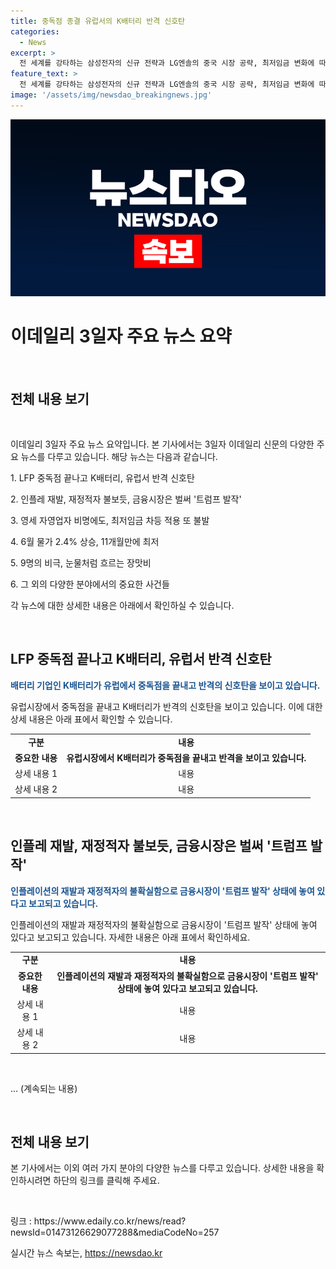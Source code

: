 ```yaml
---
title: 중독점 종결 유럽서의 K배터리 반격 신호탄
categories:
  - News
excerpt: >
  전 세계를 강타하는 삼성전자의 신규 전략과 LG엔솔의 중국 시장 공략, 최저임금 변화에 따른 영세 자영업자의 고민, 인플레이션과 재정적자의 영향 등 3일자 이데일리 신문은 경제와 사회의 다양한 이슈를 소개하고 있다. 증시, 부동산, 건강, 엔터테인먼트 등 각 분야의 뉴스들도 다루고 있다.
feature_text: >
  전 세계를 강타하는 삼성전자의 신규 전략과 LG엔솔의 중국 시장 공략, 최저임금 변화에 따른 영세 자영업자의 고민, 인플레이션과 재정적자의 영향 등 3일자 이데일리 신문은 경제와 사회의 다양한 이슈를 소개하고 있다. 증시, 부동산, 건강, 엔터테인먼트 등 각 분야의 뉴스들도 다루고 있다.
image: '/assets/img/newsdao_breakingnews.jpg'
---
```


<p><img src="/assets/img/newsdao_breakingnews.jpg" alt="ontimetimes 속보" /></p>

<h1 data-ke-size="size28">이데일리 3일자 주요 뉴스 요약</h1>

<p data-ke-size="size16">&nbsp;</p>

<h2 data-ke-size="size26">전체 내용 보기</h2>

<p data-ke-size="size16">&nbsp;</p>

<p>이데일리 3일자 주요 뉴스 요약입니다. 본 기사에서는 3일자 이데일리 신문의 다양한 주요 뉴스를 다루고 있습니다. 해당 뉴스는 다음과 같습니다.</p>

<p>1. LFP 중독점 끝나고 K배터리, 유럽서 반격 신호탄</p>

<p>2. 인플레 재발, 재정적자 불보듯, 금융시장은 벌써 '트럼프 발작'</p>

<p>3. 영세 자영업자 비명에도, 최저임금 차등 적용 또 불발</p>

<p>4. 6월 물가 2.4% 상승, 11개월만에 최저</p>

<p>5. 9명의 비극, 눈물처럼 흐르는 장맛비</p>

<p>6. 그 외의 다양한 분야에서의 중요한 사건들</p>

<p>각 뉴스에 대한 상세한 내용은 아래에서 확인하실 수 있습니다.</p>

<p data-ke-size="size16">&nbsp;</p>

<h2 data-ke-size="size26">LFP 중독점 끝나고 K배터리, 유럽서 반격 신호탄</h2>

<p><b><span style="color: #1a5490;">배터리 기업인 K배터리가 유럽에서 중독점을 끝내고 반격의 신호탄을 보이고 있습니다.</span></b></p>

<p>유럽시장에서 중독점을 끝내고 K배터리가 반격의 신호탄을 보이고 있습니다. 이에 대한 상세 내용은 아래 표에서 확인할 수 있습니다.</p>

<table>
<tbody>
<tr>
<td style="text-align: center; height: 17px;"><b>구분</b></td>
<td style="text-align: center; height: 17px;"><b>내용</b></td>
</tr>
<tr>
<td style="text-align: center; height: 17px;"><b>중요한 내용</b></td>
<td style="text-align: center; height: 17px;"><b>유럽시장에서 K배터리가 중독점을 끝내고 반격을 보이고 있습니다.</b></td>
</tr>
<tr>
<td style="text-align: center; height: 17px;">상세 내용 1</td>
<td style="text-align: center; height: 17px;">내용</td>
</tr>
<tr>
<td style="text-align: center; height: 17px;">상세 내용 2</td>
<td style="text-align: center; height: 17px;">내용</td>
</tr>
</tbody>
</table>

<p data-ke-size="size16">&nbsp;</p>

<h2 data-ke-size="size26">인플레 재발, 재정적자 불보듯, 금융시장은 벌써 '트럼프 발작'</h2>

<p><b><span style="color: #1a5490;">인플레이션의 재발과 재정적자의 불확실함으로 금융시장이 '트럼프 발작' 상태에 놓여 있다고 보고되고 있습니다.</span></b></p>

<p>인플레이션의 재발과 재정적자의 불확실함으로 금융시장이 '트럼프 발작' 상태에 놓여 있다고 보고되고 있습니다. 자세한 내용은 아래 표에서 확인하세요.</p>

<table>
<tbody>
<tr>
<td style="text-align: center; height: 17px;"><b>구분</b></td>
<td style="text-align: center; height: 17px;"><b>내용</b></td>
</tr>
<tr>
<td style="text-align: center; height: 17px;"><b>중요한 내용</b></td>
<td style="text-align: center; height: 17px;"><b>인플레이션의 재발과 재정적자의 불확실함으로 금융시장이 '트럼프 발작' 상태에 놓여 있다고 보고되고 있습니다.</b></td>
</tr>
<tr>
<td style="text-align: center; height: 17px;">상세 내용 1</td>
<td style="text-align: center; height: 17px;">내용</td>
</tr>
<tr>
<td style="text-align: center; height: 17px;">상세 내용 2</td>
<td style="text-align: center; height: 17px;">내용</td>
</tr>
</tbody>
</table>

<p data-ke-size="size16">&nbsp;</p>

<p>... (계속되는 내용)</p>

<p data-ke-size="size16">&nbsp;</p>

<h2 data-ke-size="size26">전체 내용 보기</h2>

<p>본 기사에서는 이외 여러 가지 분야의 다양한 뉴스를 다루고 있습니다. 상세한 내용을 확인하시려면 하단의 링크를 클릭해 주세요.</p>

<p data-ke-size="size16">&nbsp;</p>

<p>링크 : https://www.edaily.co.kr/news/read?newsId=01473126629077288&amp;mediaCodeNo=257</p>
실시간 뉴스 속보는, <a href="https://newsdao.kr" rel="dofollow">https://newsdao.kr</a>


